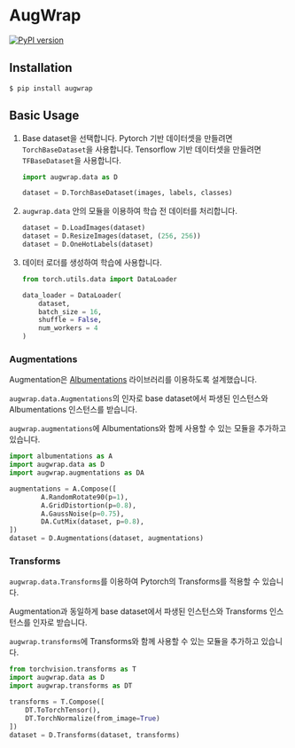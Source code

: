 # AugWrap
[![PyPI version](https://badge.fury.io/py/augwrap.svg)](https://badge.fury.io/py/augwrap)



## Installation

```shell
$ pip install augwrap
```



## Basic Usage

1. Base dataset을 선택합니다. Pytorch 기반 데이터셋을 만들려면 `TorchBaseDataset`을 사용합니다. Tensorflow 기반 데이터셋을 만들려면 `TFBaseDataset`을 사용합니다.

   ```python
   import augwrap.data as D
   
   dataset = D.TorchBaseDataset(images, labels, classes)
   ```

2. `augwrap.data` 안의 모듈을 이용하여 학습 전 데이터를 처리합니다.

   ```python
   dataset = D.LoadImages(dataset)
   dataset = D.ResizeImages(dataset, (256, 256))
   dataset = D.OneHotLabels(dataset)
   ```

3. 데이터 로더를 생성하여 학습에 사용합니다.

   ```python
   from torch.utils.data import DataLoader
   
   data_loader = DataLoader(
       dataset,
       batch_size = 16,
       shuffle = False,
       num_workers = 4
   )
   ```



### Augmentations

Augmentation은 [Albumentations](https://github.com/albumentations-team/albumentations) 라이브러리를 이용하도록 설계했습니다.

`augwrap.data.Augmentations`의 인자로 base dataset에서 파생된 인스턴스와 Albumentations 인스턴스를 받습니다.

`augwrap.augmentations`에 Albumentations와 함께 사용할 수 있는 모듈을 추가하고 있습니다.

```python
import albumentations as A
import augwrap.data as D
import augwrap.augmentations as DA

augmentations = A.Compose([
        A.RandomRotate90(p=1),
        A.GridDistortion(p=0.8),
        A.GaussNoise(p=0.75),
        DA.CutMix(dataset, p=0.8),
])
dataset = D.Augmentations(dataset, augmentations)
```



### Transforms

`augwrap.data.Transforms`를 이용하여 Pytorch의 Transforms를 적용할 수 있습니다.

Augmentation과 동일하게 base dataset에서 파생된 인스턴스와 Transforms 인스턴스를 인자로 받습니다.

`augwrap.transforms`에 Transforms와 함께 사용할 수 있는 모듈을 추가하고 있습니다.

```python
from torchvision.transforms as T
import augwrap.data as D
import augwrap.transforms as DT

transforms = T.Compose([
    DT.ToTorchTensor(),
    DT.TorchNormalize(from_image=True)
])
dataset = D.Transforms(dataset, transforms)
```

